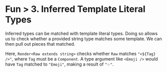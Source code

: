 # Fun > 3. Inferred Template Literal Types

Inferred types can be matched with template literal types.
Doing so allows us to check whether a provided string type matches some template.
We can then pull out pieces that matched.

Here, `Render<Raw extends string>` checks whether `Raw` matches `"<${Tag} />"`, where `Tag` must be a `Component`.
A type argument like `<Emoji />` would have `Tag` matched to `"Emoji"`, making a result of `"✨"`.
